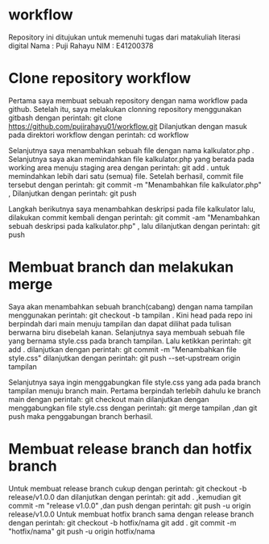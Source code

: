 # workflow
Repository ini ditujukan untuk memenuhi tugas dari matakuliah literasi digital
Nama : Puji Rahayu 
NIM : E41200378

# Clone repository workflow
Pertama saya membuat sebuah repository dengan nama workflow pada github.
Setelah itu, saya melakukan clonning repository menggunakan gitbash dengan perintah: git clone https://github.com/pujirahayu01/workflow.git
Dilanjutkan dengan masuk pada direktori workflow dengan perintah: cd workflow

Selanjutnya saya menambahkan sebuah file dengan nama kalkulator.php . Selanjutnya saya akan memindahkan file kalkulator.php yang berada pada working area menuju
staging area dengan perintah:  git add . untuk memindahkan lebih dari satu (semua) file. Setelah berhasil, commit file tersebut dengan perintah: git commit -m "Menambahkan file kalkulator.php" , Dilanjutkan dengan perintah: git push 

Langkah berikutnya saya menambahkan deskripsi pada file kalkulator lalu, dilakukan commit kembali dengan perintah:  git commit -am "Menambahkan sebuah deskripsi pada kalkulator.php" , lalu dilanjutkan dengan perintah: git push

# Membuat branch dan melakukan merge
Saya akan menambahkan sebuah branch(cabang) dengan nama tampilan menggunakan perintah:  git checkout -b tampilan . Kini head pada repo ini berpindah dari main menuju tampilan dan dapat dilihat pada tulisan berwarna biru disebelah kanan. Selanjutnya saya membuah sebuah file yang bernama style.css pada branch tampilan. Lalu ketikkan perintah: git add .  dilanjutkan dengan perintah:  git commit -m "Menambahkan file style.css" dilanjutkan dengan perintah: git push --set-upstream origin tampilan

Selanjutnya saya ingin menggabungkan file style.css yang ada pada branch tampilan menuju branch main. Pertama berpindah terlebih dahulu ke branch main dengan perintah:  git checkout main   dilanjutkan dengan menggabungkan file style.css dengan perintah: git merge tampilan  ,dan   git push  maka penggabungan branch berhasil.

# Membuat release branch dan hotfix branch
Untuk membuat release branch cukup dengan perintah: git checkout -b release/v1.0.0  dan dilanjutkan dengan perintah: git add .  ,kemudian git commit -m "release v1.0.0" ,dan push dengan perintah: git push -u origin release/v1.0.0
Untuk membuat hotfix branch sama dengan release branch dengan perintah: git checkout -b hotfix/nama  git add .   git commit -m "hotfix/nama"  git push -u origin hotfix/nama








